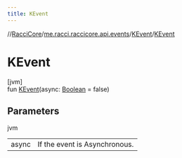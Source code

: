 ```yaml
---
title: KEvent
---
```

//[RacciCore](../../../index.html)/[me.racci.raccicore.api.events](../index.html)/[KEvent](index.html)/[KEvent](-k-event.html)



# KEvent



[jvm]\
fun [KEvent](-k-event.html)(async: [Boolean](https://kotlinlang.org/api/latest/jvm/stdlib/kotlin/-boolean/index.html) = false)



## Parameters


jvm

| | |
|---|---|
| async | If the event is Asynchronous. |




